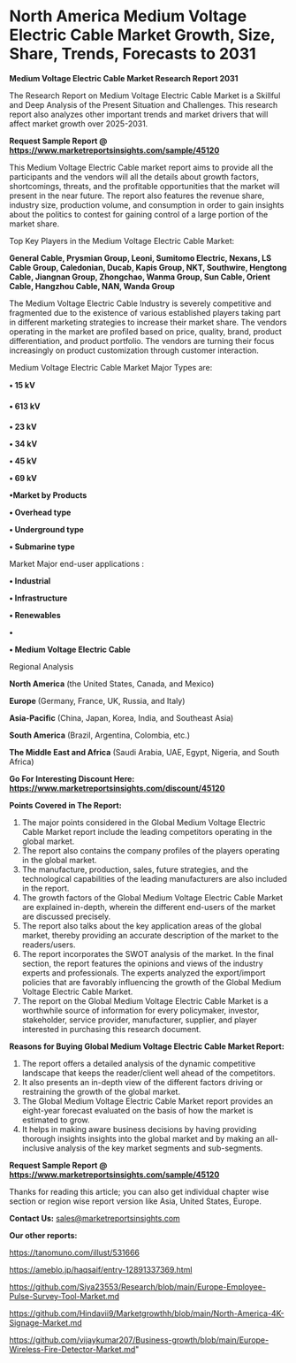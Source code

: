 # North America Medium Voltage Electric Cable Market Growth, Size, Share, Trends, Forecasts to 2031

<strong>Medium Voltage Electric Cable Market Research Report 2031</strong>

The Research Report on Medium Voltage Electric Cable Market is a Skillful and Deep Analysis of the Present Situation and Challenges. This research report also analyzes other important trends and market drivers that will affect market growth over 2025-2031.

<strong>Request Sample Report @ <a href=https://www.marketreportsinsights.com/sample/45120>https://www.marketreportsinsights.com/sample/45120</a></strong>

This Medium Voltage Electric Cable market report aims to provide all the participants and the vendors will all the details about growth factors, shortcomings, threats, and the profitable opportunities that the market will present in the near future. The report also features the revenue share, industry size, production volume, and consumption in order to gain insights about the politics to contest for gaining control of a large portion of the market share.

Top Key Players in the Medium Voltage Electric Cable Market:

<strong>General Cable, Prysmian Group, Leoni, Sumitomo Electric, Nexans, LS Cable Group, Caledonian, Ducab, Kapis Group, NKT, Southwire, Hengtong Cable, Jiangnan Group, Zhongchao, Wanma Group, Sun Cable, Orient Cable, Hangzhou Cable, NAN, Wanda Group</strong>

The Medium Voltage Electric Cable Industry is severely competitive and fragmented due to the existence of various established players taking part in different marketing strategies to increase their market share. The vendors operating in the market are profiled based on price, quality, brand, product differentiation, and product portfolio. The vendors are turning their focus increasingly on product customization through customer interaction.

Medium Voltage Electric Cable Market Major Types are:

<strong>•  15 kV

•  613 kV

•  23 kV

•  34 kV

•  45 kV

•  69 kV

•Market by Products

•  Overhead type

•  Underground type

•  Submarine type</strong>

Market Major end-user applications :

<strong>•  Industrial

•  Infrastructure

•  Renewables

•  

•  Medium Voltage Electric Cable</strong>

Regional Analysis

</u><strong><b>North America</b></strong> (the United States, Canada, and Mexico)

<strong><b>Europe </b></strong>(Germany, France, UK, Russia, and Italy)

<strong><b>Asia-Pacific</b></strong> (China, Japan, Korea, India, and Southeast Asia)

<strong><b>South America</b></strong> (Brazil, Argentina, Colombia, etc.)

<strong><b>The Middle East and Africa</b></strong> (Saudi Arabia, UAE, Egypt, Nigeria, and South Africa)

<strong>Go For Interesting Discount Here: <a href=https://www.marketreportsinsights.com/discount/45120>https://www.marketreportsinsights.com/discount/45120</a></strong>

<strong>Points Covered in The Report:</strong>
<ol>
  <li>The major points considered in the Global Medium Voltage Electric Cable Market report include the leading competitors operating in the global market.</li>
  <li>The report also contains the company profiles of the players operating in the global market.</li>
  <li>The manufacture, production, sales, future strategies, and the technological capabilities of the leading manufacturers are also included in the report.</li>
  <li>The growth factors of the Global Medium Voltage Electric Cable Market are explained in-depth, wherein the different end-users of the market are discussed precisely.</li>
  <li>The report also talks about the key application areas of the global market, thereby providing an accurate description of the market to the readers/users.</li>
  <li>The report incorporates the SWOT analysis of the market. In the final section, the report features the opinions and views of the industry experts and professionals. The experts analyzed the export/import policies that are favorably influencing the growth of the Global Medium Voltage Electric Cable Market.</li>
  <li>The report on the Global Medium Voltage Electric Cable Market is a worthwhile source of information for every policymaker, investor, stakeholder, service provider, manufacturer, supplier, and player interested in purchasing this research document.</li>
</ol>
<strong>Reasons for Buying Global Medium Voltage Electric Cable Market Report:</strong>

<ol>
  <li>The report offers a detailed analysis of the dynamic competitive landscape that keeps the reader/client well ahead of the competitors.</li>
  <li>It also presents an in-depth view of the different factors driving or restraining the growth of the global market.</li>
  <li>The Global Medium Voltage Electric Cable Market report provides an eight-year forecast evaluated on the basis of how the market is estimated to grow.</li>
  <li>It helps in making aware business decisions by having providing thorough insights insights into the global market and by making an all-inclusive analysis of the key market segments and sub-segments.</li>
</ol>
<strong>Request Sample Report @ <a href=https://www.marketreportsinsights.com/sample/45120>https://www.marketreportsinsights.com/sample/45120</a></strong>


Thanks for reading this article; you can also get individual chapter wise section or region wise report version like Asia, United States, Europe.

<strong>Contact Us:</strong>
sales@marketreportsinsights.com

<strong>Our other reports:</strong>

<a href=https://tanomuno.com/illust/531666>https://tanomuno.com/illust/531666</a>

<a href=https://ameblo.jp/haqsaif/entry-12891337369.html>https://ameblo.jp/haqsaif/entry-12891337369.html</a>

<a href=https://github.com/Siya23553/Research/blob/main/Europe-Employee-Pulse-Survey-Tool-Market.md>https://github.com/Siya23553/Research/blob/main/Europe-Employee-Pulse-Survey-Tool-Market.md</a>

<a href=https://github.com/Hindavii9/Marketgrowthh/blob/main/North-America-4K-Signage-Market.md>https://github.com/Hindavii9/Marketgrowthh/blob/main/North-America-4K-Signage-Market.md</a>

<a href=https://github.com/vijaykumar207/Business-growth/blob/main/Europe-Wireless-Fire-Detector-Market.md>https://github.com/vijaykumar207/Business-growth/blob/main/Europe-Wireless-Fire-Detector-Market.md</a>"
